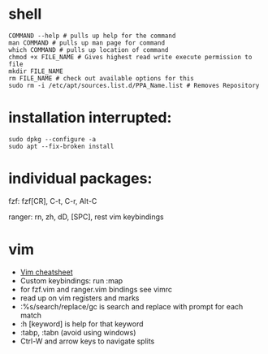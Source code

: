 # shell
```
COMMAND --help # pulls up help for the command
man COMMAND # pulls up man page for command
which COMMAND # pulls up location of command
chmod +x FILE_NAME # Gives highest read write execute permission to file
mkdir FILE_NAME
rm FILE_NAME # check out available options for this
sudo rm -i /etc/apt/sources.list.d/PPA_Name.list # Removes Repository
```
# installation interrupted:
```
sudo dpkg --configure -a
sudo apt --fix-broken install
```
# individual packages:
fzf: fzf[CR], C-t, C-r, Alt-C

ranger: rn, zh, dD, [SPC], rest vim keybindings
# vim
* [Vim cheatsheet](https://camo.githubusercontent.com/7df123c8b1367c8cc47769f8f1f1d148df58a1ef/687474703a2f2f692e696d6775722e636f6d2f50515172642e706e67)
* Custom keybindings: run :map
* for fzf.vim and ranger.vim bindings see vimrc
* read up on vim registers and marks
* :%s/search/replace/gc is search and replace with prompt for each match
* :h [keyword] is help for that keyword
* :tabp, :tabn (avoid using windows)
* Ctrl-W and arrow keys to navigate splits
